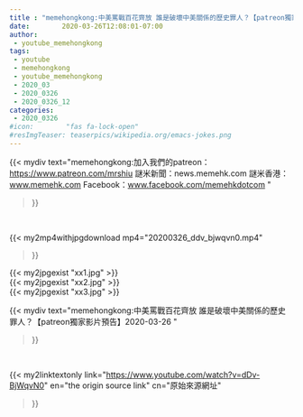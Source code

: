 ```yaml
---
title : "memehongkong:中美罵戰百花齊放 誰是破壞中美關係的歷史罪人？【patreon獨家影片預告】2020-03-26 "
date:        2020-03-26T12:08:01-07:00
author:
 - youtube_memehongkong
tags:
 - youtube
 - memehongkong
 - youtube_memehongkong
 - 2020_03
 - 2020_0326
 - 2020_0326_12
categories:
 - 2020_0326
#icon:        "fas fa-lock-open"
#resImgTeaser: teaserpics/wikipedia.org/emacs-jokes.png
---
```


{{< mydiv text="memehongkong:加入我們的patreon：https://www.patreon.com/mrshiu 謎米新聞：news.memehk.com 謎米香港： www.memehk.com Facebook：www.facebook.com/memehkdotcom "
>}}
<br>


{{< my2mp4withjpgdownload mp4="20200326_ddv_bjwqvn0.mp4"
>}}

{{< my2jpgexist "xx1.jpg" >}}<br>
{{< my2jpgexist "xx2.jpg" >}}<br>
{{< my2jpgexist "xx3.jpg" >}}<br>



{{< mydiv text="memehongkong:中美罵戰百花齊放 誰是破壞中美關係的歷史罪人？【patreon獨家影片預告】2020-03-26 "
>}}
<br>

{{< my2linktextonly link="https://www.youtube.com/watch?v=dDv-BjWqvN0"
en="the origin source link" cn="原始來源網址"
>}}


<br>

